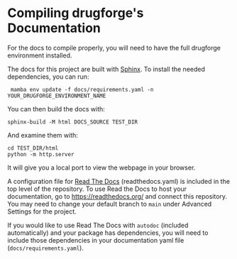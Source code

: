 # Compiling drugforge's Documentation

For the docs to compile properly, you will need to have the full drugforge environment installed. 

The docs for this project are built with [Sphinx](http://www.sphinx-doc.org/en/master/).
To install the needed dependencies, you can run:

```
 mamba env update -f docs/requirements.yaml -n YOUR_DRUGFORGE_ENVIRONMENT_NAME 
```

You can then build the docs with:
```
sphinx-build -M html DOCS_SOURCE TEST_DIR
```

And examine them with:
```
cd TEST_DIR/html
python -m http.server
```

It will give you a local port to view the webpage in your browser.


A configuration file for [Read The Docs](https://readthedocs.org/) (readthedocs.yaml) is included in the top level of the repository. To use Read the Docs to host your documentation, go to https://readthedocs.org/ and connect this repository. You may need to change your default branch to `main` under Advanced Settings for the project.

If you would like to use Read The Docs with `autodoc` (included automatically) and your package has dependencies, you will need to include those dependencies in your documentation yaml file (`docs/requirements.yaml`).
